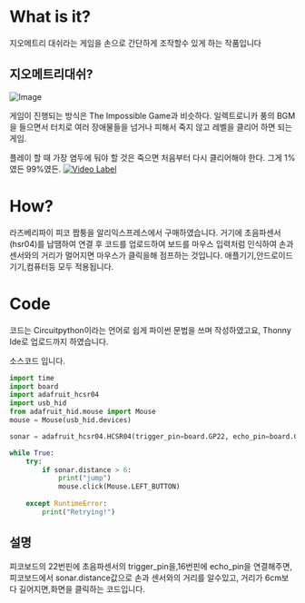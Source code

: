 # What is it?
지오메트리 대쉬라는 게임을 손으로 간단하게 조작할수 있게 하는 작품입니다

## 지오메트리대쉬?
![Image](http://img.youtube.com/vi/727pUHwWSVg/0.jpg)


게임이 진행되는 방식은 The Impossible Game과 비슷하다. 일렉트로니카 풍의 BGM을 들으면서 터치로 여러 장애물들을 넘거나 피해서 죽지 않고 레벨을 클리어 하면 되는 게임.

플레이 할 때 가장 염두에 둬야 할 것은 죽으면 처음부터 다시 클리어해야 한다. 그게 1%였든 99%였든.
[![Video Label](http://img.youtube.com/vi/FLHfpF7-nw4/0.jpg)](https://youtube.com/shorts/FLHfpF7-nw4?feature=share)
# How?
라즈베리파이 피코 짭퉁을 알리익스프레스에서 구매하였습니다.
거기에 초음파센서(hsr04)를 납땜하여 연결 후 코드를 업로드하여 보드를 마우스 입력처럼 인식하여 손과 센서와의 거리가 멀어지면 마우스가 클릭을해 점프하는 것입니다. 애플기기,안드로이드기기,컴퓨터등 모두 적용됩니다.
# Code
코드는 Circuitpython이라는 언어로 쉽게 파이썬 문법을 쓰며 작성하였고요, Thonny Ide로 업로드까지 하였습니다.


소스코드 입니다.


```python
import time
import board
import adafruit_hcsr04
import usb_hid
from adafruit_hid.mouse import Mouse
mouse = Mouse(usb_hid.devices)

sonar = adafruit_hcsr04.HCSR04(trigger_pin=board.GP22, echo_pin=board.GP16)

while True:
    try:
        if sonar.distance > 6:
            print("jump")
            mouse.click(Mouse.LEFT_BUTTON)
            
    except RuntimeError:
        print("Retrying!")
```  

## 설명

피코보드의 22번핀에 초음파센서의 trigger_pin을,16번핀에 echo_pin을 연결해주면, 피코보드에서 sonar.distance값으로 손과 센서와의 거리를 알수있고, 거리가 6cm보다 길어지면,화면을 클릭하는 코드입니다.
